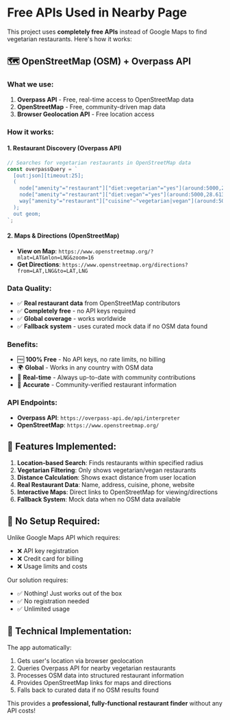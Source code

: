 # Free APIs Used in Nearby Page

This project uses **completely free APIs** instead of Google Maps to find vegetarian restaurants. Here's how it works:

## 🗺️ **OpenStreetMap (OSM) + Overpass API**

### **What we use:**
1. **Overpass API** - Free, real-time access to OpenStreetMap data
2. **OpenStreetMap** - Free, community-driven map data
3. **Browser Geolocation API** - Free location access

### **How it works:**

#### 1. **Restaurant Discovery (Overpass API)**
```javascript
// Searches for vegetarian restaurants in OpenStreetMap data
const overpassQuery = `
  [out:json][timeout:25];
  (
    node["amenity"="restaurant"]["diet:vegetarian"="yes"](around:5000,28.6139,77.2090);
    node["amenity"="restaurant"]["diet:vegan"="yes"](around:5000,28.6139,77.2090);
    way["amenity"="restaurant"]["cuisine"~"vegetarian|vegan"](around:5000,28.6139,77.2090);
  );
  out geom;
`;
```

#### 2. **Maps & Directions (OpenStreetMap)**
- **View on Map**: `https://www.openstreetmap.org/?mlat=LAT&mlon=LNG&zoom=16`
- **Get Directions**: `https://www.openstreetmap.org/directions?from=LAT,LNG&to=LAT,LNG`

### **Data Quality:**
- ✅ **Real restaurant data** from OpenStreetMap contributors
- ✅ **Completely free** - no API keys required
- ✅ **Global coverage** - works worldwide
- ✅ **Fallback system** - uses curated mock data if no OSM data found

### **Benefits:**
- 🆓 **100% Free** - No API keys, no rate limits, no billing
- 🌍 **Global** - Works in any country with OSM data
- 🔄 **Real-time** - Always up-to-date with community contributions
- 🏪 **Accurate** - Community-verified restaurant information

### **API Endpoints:**
- **Overpass API**: `https://overpass-api.de/api/interpreter`
- **OpenStreetMap**: `https://www.openstreetmap.org/`

## 🎯 **Features Implemented:**

1. **Location-based Search**: Finds restaurants within specified radius
2. **Vegetarian Filtering**: Only shows vegetarian/vegan restaurants
3. **Distance Calculation**: Shows exact distance from user location
4. **Real Restaurant Data**: Name, address, cuisine, phone, website
5. **Interactive Maps**: Direct links to OpenStreetMap for viewing/directions
6. **Fallback System**: Mock data when no OSM data available

## 🚀 **No Setup Required:**

Unlike Google Maps API which requires:
- ❌ API key registration
- ❌ Credit card for billing
- ❌ Usage limits and costs

Our solution requires:
- ✅ Nothing! Just works out of the box
- ✅ No registration needed
- ✅ Unlimited usage

## 🔧 **Technical Implementation:**

The app automatically:
1. Gets user's location via browser geolocation
2. Queries Overpass API for nearby vegetarian restaurants
3. Processes OSM data into structured restaurant information
4. Provides OpenStreetMap links for maps and directions
5. Falls back to curated data if no OSM results found

This provides a **professional, fully-functional restaurant finder** without any API costs!